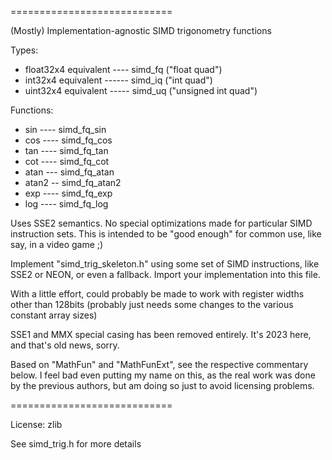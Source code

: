 
============================

(Mostly) Implementation-agnostic SIMD trigonometry functions

Types:
* float32x4 equivalent ---- simd_fq ("float quad")
* int32x4 equivalent ------ simd_iq ("int quad")
* uint32x4 equivalent ----- simd_uq ("unsigned int quad")

Functions:
* sin ---- simd_fq_sin
* cos ---- simd_fq_cos
* tan ---- simd_fq_tan
* cot ---- simd_fq_cot
* atan --- simd_fq_atan
* atan2 -- simd_fq_atan2
* exp ---- simd_fq_exp
* log ---- simd_fq_log

Uses SSE2 semantics. No special optimizations made for
particular SIMD instruction sets. This is intended to be
"good enough" for common use, like say, in a video game ;)

Implement "simd_trig_skeleton.h" using some set of
SIMD instructions, like SSE2 or NEON, or even a fallback.
Import your implementation into this file.

With a little effort, could probably be made to work with
register widths other than 128bits (probably just needs some
changes to the various constant array sizes)

SSE1 and MMX special casing has been removed entirely.
It's 2023 here, and that's old news, sorry.

Based on "MathFun" and "MathFunExt", see the respective
commentary below. I feel bad even putting my name on this,
as the real work was done by the previous authors,
but am doing so just to avoid licensing problems.

============================


License: zlib

See simd_trig.h for more details